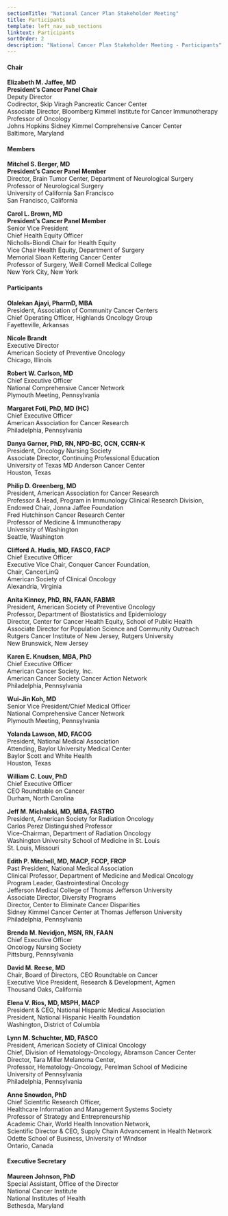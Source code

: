 ```yaml
---
sectionTitle: "National Cancer Plan Stakeholder Meeting"
title: Participants
template: left_nav_sub_sections
linktext: Participants
sortOrder: 2
description: "National Cancer Plan Stakeholder Meeting - Participants"
---
```


#### Chair

**Elizabeth M. Jaffee, MD**  \
**President’s Cancer Panel Chair** \
Deputy Director \
Codirector, Skip Viragh Pancreatic Cancer Center \
Associate Director, Bloomberg Kimmel Institute for Cancer Immunotherapy \
Professor of Oncology \
Johns Hopkins Sidney Kimmel Comprehensive Cancer Center \
Baltimore, Maryland

#### Members

**Mitchel S. Berger, MD** \
**President’s Cancer Panel Member** \
Director, Brain Tumor Center, Department of Neurological Surgery \
Professor of Neurological Surgery \
University of California San Francisco \
San Francisco, California

**Carol L. Brown, MD** \
**President’s Cancer Panel Member** \
Senior Vice President \
Chief Health Equity Officer \
Nicholls-Biondi Chair for Health Equity \
Vice Chair Health Equity, Department of Surgery \
Memorial Sloan Kettering Cancer Center \
Professor of Surgery, Weill Cornell Medical College \
New York City, New York

#### Participants

**Olalekan Ajayi, PharmD, MBA** \
President, Association of Community Cancer Centers \
Chief Operating Officer, Highlands Oncology Group \
Fayetteville, Arkansas

**Nicole Brandt** \
Executive Director \
American Society of Preventive Oncology \
Chicago, Illinois

**Robert W. Carlson, MD** \
Chief Executive Officer \
National Comprehensive Cancer Network \
Plymouth Meeting, Pennsylvania

**Margaret Foti, PhD, MD (HC)** \
Chief Executive Officer \
American Association for Cancer Research \
Philadelphia, Pennsylvania

**Danya Garner, PhD, RN, NPD-BC, OCN, CCRN-K** \
President, Oncology Nursing Society \
Associate Director, Continuing Professional Education \
University of Texas MD Anderson Cancer Center \
Houston, Texas

**Philip D. Greenberg, MD** \
President, American Association for Cancer Research \
Professor & Head, Program in Immunology Clinical Research Division, \
Endowed Chair, Jonna Jaffee Foundation \
Fred Hutchinson Cancer Research Center \
Professor of Medicine & Immunotherapy \
University of Washington \
Seattle, Washington

**Clifford A. Hudis, MD, FASCO, FACP** \
Chief Executive Officer \
Executive Vice Chair, Conquer Cancer Foundation, \
Chair, CancerLinQ \
American Society of Clinical Oncology \
Alexandria, Virginia

**Anita Kinney, PhD, RN, FAAN, FABMR** \
President, American Society of Preventive Oncology \
Professor, Department of Biostatistics and Epidemiology \
Director, Center for Cancer Health Equity, School of Public Health \
Associate Director for Population Science and Community Outreach \
Rutgers Cancer Institute of New Jersey, Rutgers University \
New Brunswick, New Jersey

**Karen E. Knudsen, MBA, PhD** \
Chief Executive Officer \
American Cancer Society, Inc. \
American Cancer Society Cancer Action Network \
Philadelphia, Pennsylvania

**Wui-Jin Koh, MD** \
Senior Vice President/Chief Medical Officer \
National Comprehensive Cancer Network \
Plymouth Meeting, Pennsylvania

**Yolanda Lawson, MD, FACOG** \
President, National Medical Association \
Attending, Baylor University Medical Center \
Baylor Scott and White Health \
Houston, Texas

**William C. Louv, PhD** \
Chief Executive Officer \
CEO Roundtable on Cancer \
Durham, North Carolina

**Jeff M. Michalski, MD, MBA, FASTRO** \
President, American Society for Radiation Oncology \
Carlos Perez Distinguished Professor \
Vice-Chairman, Department of Radiation Oncology \
Washington University School of Medicine in St. Louis \
St. Louis, Missouri

**Edith P. Mitchell, MD, MACP, FCCP, FRCP** \
Past President, National Medical Association \
Clinical Professor, Department of Medicine and Medical Oncology \
Program Leader, Gastrointestinal Oncology \
Jefferson Medical College of Thomas Jefferson University \
Associate Director, Diversity Programs \
Director, Center to Eliminate Cancer Disparities \
Sidney Kimmel Cancer Center at Thomas Jefferson University \
Philadelphia, Pennsylvania

**Brenda M. Nevidjon, MSN, RN, FAAN** \
Chief Executive Officer \
Oncology Nursing Society \
Pittsburg, Pennsylvania

**David M. Reese, MD** \
Chair, Board of Directors, CEO Roundtable on Cancer \
Executive Vice President, Research & Development, Agmen \
Thousand Oaks, California

**Elena V. Rios, MD, MSPH, MACP** \
President & CEO, National Hispanic Medical Association \
President, National Hispanic Health Foundation \
Washington, District of Columbia

**Lynn M. Schuchter, MD, FASCO** \
President, American Society of Clinical Oncology \
Chief, Division of Hematology-Oncology, Abramson Cancer Center \
Director, Tara Miller Melanoma Center, \
Professor, Hematology-Oncology, Perelman School of Medicine \
University of Pennsylvania \
Philadelphia, Pennsylvania

**Anne Snowdon, PhD** \
Chief Scientific Research Officer, \
Healthcare Information and Management Systems Society \
Professor of Strategy and Entrepreneurship \
Academic Chair, World Health Innovation Network, \
Scientific Director & CEO, Supply Chain Advancement in Health Network \
Odette School of Business, University of Windsor \
Ontario, Canada

#### Executive Secretary

**Maureen Johnson, PhD** \
Special Assistant, Office of the Director \
National Cancer Institute \
National Institutes of Health \
Bethesda, Maryland
